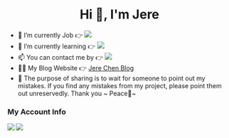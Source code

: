 <h1 align="center">Hi 👋, I'm Jere</h1>

- 🔭 I’m currently Job 👉 ![](https://img.shields.io/static/v1?label=Job&message=Android%20Engineer&color=00CD66)
- 🌱 I’m currently learning 👉 ![](https://img.shields.io/static/v1?label=Learning&message=Java%20Kotlin%20Flutter&color=FFEC8B)
- 📫 You can contact me by 👉 [![](https://img.shields.io/badge/Gmail-jerechen11%40gmail.com-red)](mailto:jerechen11@gmail.com)
- 👨‍💻 My Blog Website 👉 [Jere Chen Blog](https://blog.csdn.net/jerechen)
- 💪 The purpose of sharing is to wait for someone to point out my mistakes. If you find any mistakes from my project, please point them out unreservedly. Thank you ~ Peace🤞~


### My Account Info
<p><img align="left" src="https://github-readme-stats.vercel.app/api?username=jerechen11&show_icons=true&theme=nord" /></p>
<p><img align="left" src="https://github-readme-stats.vercel.app/api/top-langs/?username=jerechen11&layout=compact&hide=html" /></p>
